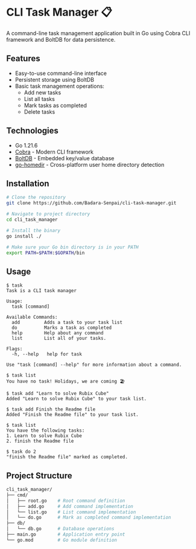 # CLI Task Manager 📋

A command-line task management application built in Go using Cobra CLI framework and BoltDB for data persistence. 

## Features

- Easy-to-use command-line interface
- Persistent storage using BoltDB
- Basic task management operations:
    - Add new tasks
    - List all tasks
    - Mark tasks as completed
    - Delete tasks

## Technologies

- Go 1.21.6
- [Cobra](https://github.com/spf13/cobra) - Modern CLI framework
- [BoltDB](https://github.com/boltdb/bolt) - Embedded key/value database
- [go-homedir](https://github.com/mitchellh/go-homedir) - Cross-platform user home directory detection

## Installation

```bash
# Clone the repository
git clone https://github.com/Badara-Senpai/cli-task-manager.git

# Navigate to project directory
cd cli_task_manager

# Install the binary
go install ./

# Make sure your Go bin directory is in your PATH
export PATH=$PATH:$GOPATH/bin
````


## Usage
```
$ task
Task is a CLI task manager

Usage:
  task [command]

Available Commands:
  add         Adds a task to your task list
  do          Marks a task as completed
  help        Help about any command
  list        List all of your tasks.

Flags:
  -h, --help   help for task

Use "task [command] --help" for more information about a command.

$ task list
You have no task! Holidays, we are coming 🏖️

$ task add "Learn to solve Rubix Cube"
Added "Learn to solve Rubix Cube" to your task list.

$ task add Finish the Readme file
Added "Finish the Readme file" to your task list.

$ task list
You have the following tasks:
1. Learn to solve Rubix Cube
2. finish the Readme file

$ task do 2
"finish the Readme file" marked as completed.
```

## Project Structure
```bash
cli_task_manager/
├── cmd/
│   ├── root.go    # Root command definition
│   ├── add.go     # Add command implementation
│   └── list.go    # List command implementation
│   └── do.go      # Mark as completed command implementation
├── db/
│   └── db.go      # Database operations
├── main.go        # Application entry point
└── go.mod         # Go module definition
```

